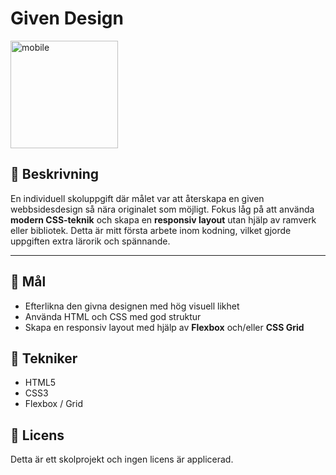 # Given Design

<img width="172" alt="mobile" src="https://github.com/user-attachments/assets/183e5666-8ae1-4c4b-9988-1067cbc9d2e7" />

## 📝 Beskrivning

En individuell skoluppgift där målet var att återskapa en given webbsidesdesign så nära originalet som möjligt. Fokus låg på att använda **modern CSS-teknik** och skapa en **responsiv layout** utan hjälp av ramverk eller bibliotek. Detta är mitt första arbete inom kodning, vilket gjorde uppgiften extra lärorik och spännande. 

---

## 🎯 Mål

- Efterlikna den givna designen med hög visuell likhet
- Använda HTML och CSS med god struktur
- Skapa en responsiv layout med hjälp av **Flexbox** och/eller **CSS Grid**

## 🧱 Tekniker

- HTML5
- CSS3
- Flexbox / Grid

## 📄 Licens

Detta är ett skolprojekt och ingen licens är applicerad.
